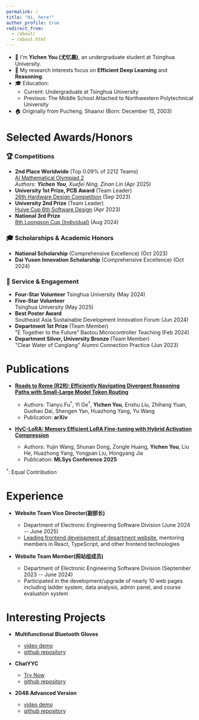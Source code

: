 ```yaml
---
permalink: /
title: "Hi, here!"
author_profile: true
redirect_from: 
  - /about/
  - /about.html
---
```


- 🌱 I'm **Yichen You (尤忆晨)**, an undergraduate student at Tsinghua University.
- 🔬 My research interests focus on **Efficient Deep Learning** and **Reasoning**.
- 🎓 Education:
  - Current: Undergraduate at Tsinghua University
  - Previous: The Middle School Attached to Northwestern Polytechnical University
- 🏠 Originally from Pucheng, Shaanxi (Born: December 15, 2003)

Selected Awards/Honors
======
### 🏆 Competitions
* **2nd Place Worldwide** (Top 0.09% of 2212 Teams)  
  [AI Mathematical Olympiad 2](https://github.com/imagination-research/aimo2)  
  *Authors: **Yichen You**, Xuefei Ning, Zinan Lin* (Apr 2025)
* **University 1st Prize, PCB Award** (Team Leader)  
  [26th Hardware Design Competition](https://github.com/youyc22/Multifunctional) (Sep 2023)
* **University 2nd Prize** (Team Leader)  
  [Huiye Cup 6th Software Design](https://github.com/youyc22/EESDC6-2048-Advanced-Version) (Apr 2023)
* **National 3rd Prize**  
  [8th Loongson Cup (Individual)](https://github.com/youyc22/NSCSCC-2024) (Aug 2024)


### 🎓 Scholarships & Academic Honors
* **National Scholarship** (Comprehensive Excellence) (Oct 2023)
* **Dai Yusen Innovation Scholarship** (Comprehensive Excellence) (Oct 2024)

### 🌟 Service & Engagement
* **Four-Star Volunteer**
  Tsinghua University (May 2024)
* **Five-Star Volunteer**  
  Tsinghua University (May 2025)
* **Best Poster Award**  
  Southeast Asia Sustainable Development Innovation Forum (Jun 2024)
* **Department 1st Prize** (Team Member)  
  "E Together to the Future" Baotou Microcontroller Teaching (Feb 2024)
* **Department Silver, University Bronze** (Team Member)  
  "Clear Water of Canglang" Alumni Connection Practice (Jun 2023)


Publications
======
* **[Roads to Rome (R2R): Efficiently Navigating Divergent Reasoning Paths with Small-Large Model Token Routing](https://arxiv.org/abs/2505.21600)** 
  * Authors: Tianyu Fu<sup>†</sup>, Yi Ge<sup>†</sup>, **Yichen You**, Enshu Liu, Zhihang Yuan, Guohao Dai, Shengen Yan, Huazhong Yang, Yu Wang
  * Publication: **arXiv**

* **[HyC-LoRA: Memory Efficient LoRA Fine-tuning with Hybrid Activation Compression](https://mlsys.org/virtual/2025/poster/3254)** 
  * Authors: Yujin Wang, Shunan Dong, Zongle Huang, **Yichen You**, Liu He, Huazhong Yang, Yongpan Liu, Hongyang Jia
  * Publication: **MLSys Conference 2025**

<sup>†</sup>: Equal Contribution

Experience
======

* **Website Team Vice Director(副部长)** 
  - Department of Electronic Engineering Software Division (June 2024 -- June 2025)
  - [Leading frontend development of department website](https://github.com/eesast/web/graphs/contributors), mentoring members in React, TypeScript, and other frontend technologies

* **Website Team Member(网站组成员)** 
  - Department of Electronic Engineering Software Division (September 2023 -- June 2024)
  - Participated in the development/upgrade of nearly 10 web pages including ladder system, data analysis, admin panel, and course evaluation system

Interesting Projects
======

* **Multifunctional Bluetooth Gloves**
  - [video demo](https://www.bilibili.com/video/BV15vhNeVEf2/?buvid=XX7FEF57B71126598F841306849E8549C78A2&from_spmid=main.space.0.0&is_story_h5=false&mid=FrQwjFoHdeLGOc8Z%2FV3wbA%3D%3D&p=1&plat_id=116&share_from=ugc&share_medium=android&share_plat=android&share_session_id=7cc36755-9967-4eba-b0ea-abf7133892b8&share_source=COPY&share_tag=s_i&spmid=united.player-video-detail.0.0&timestamp=1719925916&unique_k=aUT48rB&up_id=398884791)
  - [github repository](https://github.com/youyc22/Multifunctional)

* **ChatYYC**
  - [Try Now](https://youyc22.github.io/ChatYYC/)
  - [github repository](https://github.com/youyc22/ChatYYC)

* **2048 Advanced Version**
  - [video demo](https://www.bilibili.com/video/BV15k4y1a79S/?buvid=XU79E427CC18495329BD3B87F1BE15AB876AA&from_spmid=main.space.0.0&is_story_h5=false&mid=FrQwjFoHdeLGOc8Z%2FV3wbA%3D%3D&p=1&plat_id=114&share_from=ugc&share_medium=android&share_plat=android&share_session_id=6668f37e-1caf-431b-ba6b-e087e95eb7c7&share_source=WEIXIN&share_tag=s_i&spmid=united.player-video-detail.0.0&timestamp=1748703250&unique_k=KZ4qQiG&up_id=398884791)
  - [github repository](https://github.com/youyc22/EESDC6-2048-Advanced-Version)


